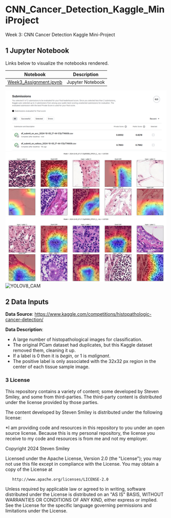 # CNN_Cancer_Detection_Kaggle_MiniProject
Week 3: CNN Cancer Detection Kaggle Mini-Project

## 1 Jupyter Notebook<a class="anchor" id="1"></a>
Links below to visualize the notebooks rendered.

| Notebook | Description |
|--------------------------------------------------------------------------------------------------------------|-------------------------------------------------------------------------------------------------------------------------------------------------------------------|
| [Week3_Assignment.ipynb](https://nbviewer.org/github/stevensmiley1989/CNN_Cancer_Detection_Kaggle_MiniProject/blob/main/Week3_Assignment.ipynb) | Jupyter Notebook |
![Kaggle Results](https://github.com/stevensmiley1989/CNN_Cancer_Detection_Kaggle_MiniProject/blob/main/Screenshot%20from%202024-10-05%2018-50-45.png)
![0](https://github.com/stevensmiley1989/CNN_Cancer_Detection_Kaggle_MiniProject/blob/main/2024-10-05_07%3A17%3A33p856882_EPOCH_2__SUBSET_GRAD_CAM.jpg)
![0](https://github.com/stevensmiley1989/CNN_Cancer_Detection_Kaggle_MiniProject/blob/main/2024-10-05_07%3A17%3A33p856882_EPOCH_2__SUBSET_GRAD_CAM_1.jpg)
![YOLOV8_CAM](https://github.com/stevensmiley1989/YOLO-V8-CAM)
## 2 Data Inputs <a class="anchor" id="2"></a>
**Data Source**: https://www.kaggle.com/competitions/histopathologic-cancer-detection/

**Data Description**: 
* A large number of histopathological images for classification.  
* The original PCam dataset had duplicates, but this Kaggle dataset removed them, cleaning it up.  
* If a label is 0 then it is *begin*, or 1 is *malignant*.  
* The positive label is only associated with the 32x32 px region in the center of each tissue sample image.  

### 3 License <a class="anchor" id="6"></a>

This repository contains a variety of content; some developed by Steven Smiley, and some from third-parties.  The third-party content is distributed under the license provided by those parties.

The content developed by Steven Smiley is distributed under the following license:

*I am providing code and resources in this repository to you under an open source license.  Because this is my personal repository, the license you receive to my code and resources is from me and not my employer. 

   Copyright 2024 Steven Smiley

   Licensed under the Apache License, Version 2.0 (the "License");
   you may not use this file except in compliance with the License.
   You may obtain a copy of the License at

       http://www.apache.org/licenses/LICENSE-2.0

   Unless required by applicable law or agreed to in writing, software
   distributed under the License is distributed on an "AS IS" BASIS,
   WITHOUT WARRANTIES OR CONDITIONS OF ANY KIND, either express or implied.
   See the License for the specific language governing permissions and
   limitations under the License.
   
